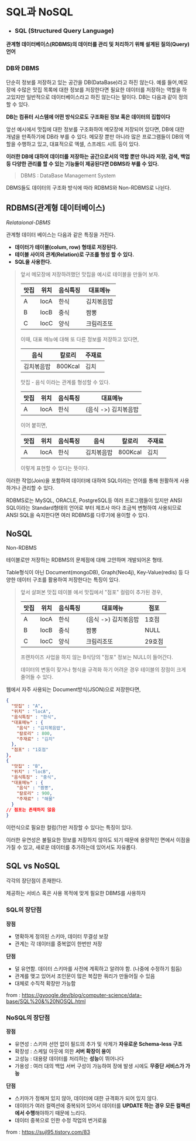 # SQL과 NoSQL

- ### SQL (Structured Query Language)

**관계형 데이터베이스(RDBMS)의 데이터를 관리 및 처리하기 위해 설계된 질의(Query) 언어**



### DB와 DBMS

단순히 정보를 저장하고 있는 공간을 DB(DataBase)라고 하진 않는다. 예를 들어,메모장에 수많은 맛집 목록에 대한 정보를 저장한다면 필요한 데이터를 저장하는 역할을 하고있지만 일반적으로 데이터베이스라고 하진 않는다는 말이다. 
DB는 다음과 같이 정의할 수 있다.

**DB는 컴퓨터 시스템에 어떤 방식으로도 구조화된 정보 혹은 데이터의 집합이다**

앞선 예시에서 맛집에 대한 정보를 구조화하여 메모장에 저장되어 있다면, DB에 대한 개념을 만족하기에 DB라 부를 수 있다.
메모장 뿐만 아니라 많은 프로그램들이 DB의 역할을 수행하고 있고, 대표적으로 엑셀, 스프레드 시트 등이 있다.

**이러한 DB에 대하여 데이터를 저장하는 공간으로서의 역할 뿐만 아니라 저장, 검색, 백업 등 다양한 관리를 할 수 있는 기능들이 제공된다면 DBMS라 부를 수 있다.**

>DBMS : DataBase Management System

DBMS들도 데이터의 구조화 방식에 따라 RDBMS와 Non-RDBMS로 나뉜다.



## RDBMS(관계형 데이터베이스)

*Relataional-DBMS*

관계형 데이터 베이스는 다음과 같은 특징을 가진다.

- **데이터가 테이블(colum, row) 형태로 저장된다.**
- **테이블 사이의 관계(Relation)로 구조를 형성 할 수 있다.**
- **SQL을 사용한다.**

>앞서 메모장에 저장하려했던 맛집을 예시로 테이블을 만들어 보자.
>
>| 맛집 | 위치 | 음식특징 | 대표메뉴   |
>| ---- | ---- | -------- | ---------- |
>| A    | locA | 한식     | 김치볶음밥 |
>| B    | locB | 중식     | 짬뽕       |
>| C    | locC | 양식     | 크림리조또 |
>
>
>
>이때, 대표 메뉴에 대해 또 다른 정보를 저장하고 있다면,
>
>| 음식       | 칼로리  | 주재료 |
>| ---------- | ------- | ------ |
>| 김치볶음밥 | 800Kcal | 김치   |
>
>
>
>맛집 - 음식 이라는 관계를 형성할 수 있다.
>
>| 맛집 | 위치 | 음식특징 | 대표메뉴             |
>| ---- | ---- | -------- | -------------------- |
>| A    | locA | 한식     | (음식 ->) 김치볶음밥 |
>
>
>
>이어 붙히면,
>
>| 맛집 | 위치 | 음식특징 | 음식       | 칼로리  | 주재료 |
>| ---- | ---- | -------- | ---------- | ------- | ------ |
>| A    | locA | 한식     | 김치볶음밥 | 800Kcal | 김치   |
>
>이렇게 표현할 수 있다는 뜻이다.

이러한 작업(Join)을 포함하여 데이터에 대하여 SQL이라는 언어를 통해 원활하게 사용하거나 관리할 수 있다.

RDBMS로는 MySQL, ORACLE, PostgreSQL등 여러 프로그램들이 있지만 ANSI SQL이라는 Standard형태의 언어로 부터 제조사 마다 조금씩 변형하여 사용되므로 ANSI SQL을 숙지한다면 여러 RDBMS를 다루기에 용이할 수 있다.



## NoSQL

Non-RDBMS

테이블로만 저장하는 RDBMS의 문제점에 대해 고안하며 개발되어온 형태.

Table형식이 아닌 Document(mongoDB), Graph(Neo4j), Key-Value(redis) 등 다양한 데이터 구조를 활용하여 저장한다는 특징이 있다.

>앞서 살펴본 맛집 테이블 에서 맛집에서 "점포" 컬럼이 추가된 경우,
>
>| 맛집 | 위치 | 음식특징 | 대표메뉴             | 점포   |
>| ---- | ---- | -------- | -------------------- | ------ |
>| A    | locA | 한식     | (음식 ->) 김치볶음밥 | 1호점  |
>| B    | locB | 중식     | 짬뽕                 | NULL   |
>| C    | locC | 양식     | 크림리조또           | 29호점 |
>
>프랜차이즈 사업을 하지 않는 B식당의 "점포" 정보는 NULL이 들어간다.
>
>데이터의 변동이 잦거나 형식을 규격화 하기 어려운 경우 테이블의 장점이 크게 줄어들 수 있다.

웹에서 자주 사용되는 Document방식(JSON)으로 저장한다면,

```json
{
  "맛집" : "A",
  "위치" : "locA",
  "음식특징" : "한식",
  "대표메뉴" : {
    "음식" : "김치볶음밥",
    "칼로리" : 800,
    "주재료" : "김치"
  },
  "점포" : "1호점"
},
{
  "맛집" : "B",
  "위치" : "locB",
  "음식특징" : "중식",
  "대표메뉴" : {
    "음식" : "짬뽕",
    "칼로리" : 900,
    "주재료" : "해물"
  }
// 점포는 존재하지 않음
}
```

이런식으로 필요한 컬럼(?)만 저장할 수 있다는 특징이 있다.

이러한 유연성은 불필요한 정보를 저장하지 않아도 되기 때문에 용량적인 면에서 이점을 가질 수 있고, 새로운 데이터를 추가하는데 있어서도 자유롭다.



## SQL vs NoSQL

각각의 장단점이 존재한다.

제공하는 서비스 혹은 사용 목적에 맞게 필요한 DBMS를 사용하자

### SQL의 장단점

**장점**

- 명확하게 정의된 스키마, 데이터 무결성 보장
- 관계는 각 데이터를 중복없이 한번만 저장

**단점**

- 덜 유연함. 데이터 스키마를 사전에 계획하고 알려야 함. (나중에 수정하기 힘듬)
- 관계를 맺고 있어서 조인문이 많은 복잡한 쿼리가 만들어질 수 있음
- 대체로 수직적 확장만 가능함

from : https://gyoogle.dev/blog/computer-science/data-base/SQL%20&%20NOSQL.html

### NoSQL의 장단점

**장점** 

- 유연성 : 스키마 선언 없이 필드의 추가 및 삭제가 **자유로운 Schema-less 구조**
- 확장성 : 스케일 아웃에 의한 **서버 확장이 용이**
- 고성능 : 대용량 데이터를 처리하는 **성능**이 뛰어나다
- 가용성 : 여러 대의 백업 서버 구성이 가능하여 장애 발생 시에도 **무중단 서비스가 가능**

**단점** 

- 스키마가 정해져 있지 않아, 데이터에 대한 규격화가 되어 있지 않다.
- 데이터가 여러 컬렉션에 중복되어 있어서 데이터를 **UPDATE 하는 경우 모든 컬렉션에서 수행**해야하기 때문에 느리다.
- 데이터 중복으로 인한 수정 작업의 번거로움

from : https://sujl95.tistory.com/83

